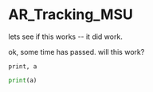 # AR_Tracking_MSU

lets see if this works -- it did work.

ok, some time has passed.  will this work?

```idl
print, a
```

```python
print(a)
```

